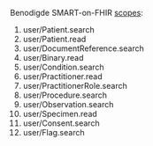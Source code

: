 Benodigde SMART-on-FHIR [scopes](http://hl7.org/fhir/smart-app-launch/1.0.0/scopes-and-launch-context/index.html):
1. user/Patient.search
1. user/Patient.read
1. user/DocumentReference.search
1. user/Binary.read
1. user/Condition.search
1. user/Practitioner.read
1. user/PractitionerRole.search
1. user/Procedure.search
1. user/Observation.search
1. user/Specimen.read
1. user/Consent.search
1. user/Flag.search